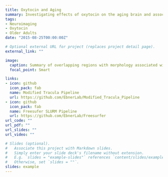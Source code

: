 ```yaml
---
title: Oxytocin and Aging
summary: Investigating effects of oxytocin on the aging brain and associated clinical outcomes
tags:
- Neuroimaging
- Oxytocin
- Older Adults
date: "2015-08-25T00:00:00Z"

# Optional external URL for project (replaces project detail page).
external_link: ""

image:
  caption: Summary of overlapping regions with morphology associated with both pain and oxytocin
  focal_point: Smart

links:
- icon: github
  icon_pack: fab
  name: Modified Tracula Pipeline
  url: https://github.com/EbnerLab/Modified_Tracula_Pipeline
- icon: github
  icon_pack: fab
  name: Freesufer SLURM Pipeline
  url: https://github.com/EbnerLab/Freesurfer
url_code: ""
url_pdf: ""
url_slides: ""
url_video: ""

# Slides (optional).
#   Associate this project with Markdown slides.
#   Simply enter your slide deck's filename without extension.
#   E.g. `slides = "example-slides"` references `content/slides/example-slides.md`.
#   Otherwise, set `slides = ""`.
slides: example
---
```

